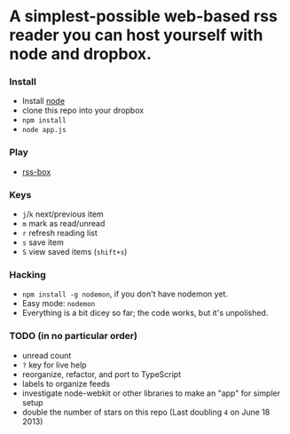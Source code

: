A simplest-possible web-based rss reader you can host yourself with node and dropbox.
===

### Install

 - Install [node](http://nodejs.org)
 - clone this repo into your dropbox
 - `npm install`
 - `node app.js`

### Play
 - [rss-box](http://localhost:3000)

### Keys
 - `j`/`k` next/previous item
 - `m` mark as read/unread
 - `r` refresh reading list
 - `s` save item
 - `S` view saved items (`shift+s`)

### Hacking

 - `npm install -g nodemon`, if you don't have nodemon yet.
 - Easy mode: `nodemon`
 - Everything is a bit dicey so far; the code works, but it's unpolished.

### TODO (in no particular order)
 - unread count
 - `?` key for live help
 - reorganize, refactor, and port to TypeScript
 - labels to organize feeds
 - investigate node-webkit or other libraries to make an "app" for simpler setup
 - double the number of stars on this repo (Last doubling `4` on June 18 2013)
